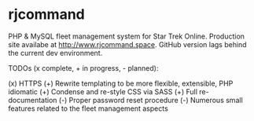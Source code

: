 # rjcommand
PHP &amp; MySQL fleet management system for Star Trek Online.
Production site availabe at http://www.rjcommand.space. GitHub version lags behind the current dev environment.

TODOs (x complete, + in progress, - planned):

(x) HTTPS
(+) Rewrite templating to be more flexible, extensible, PHP idiomatic
(+) Condense and re-style CSS via SASS
(+) Full re-documentation
(-) Proper password reset procedure
(-) Numerous small features related to the fleet management aspects
